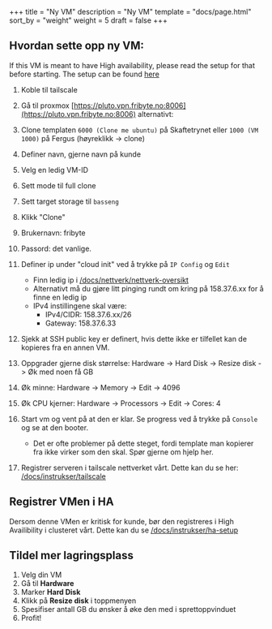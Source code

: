 +++
title = "Ny VM"
description = "Ny VM"
template = "docs/page.html"
sort_by = "weight"
weight = 5
draft = false
+++

## Hvordan sette opp ny VM:

If this VM is meant to have High availability, please read the setup for that
before starting. The setup can be found [here](../ha-setup)

1. Koble til tailscale
1. Gå til proxmox
   [https://pluto.vpn.fribyte.no:8006](https://pluto.vpn.fribyte.no:8006)
   alternativt:
1. Clone templaten `6000 (Clone me ubuntu)` på Skaftetrynet eller
   `1000 (VM 1000)` på Fergus (høyreklikk -> clone)
1. Definer navn, gjerne navn på kunde
1. Velg en ledig VM-ID
1. Sett mode til full clone
1. Sett target storage til `basseng`
1. Klikk "Clone"
1. Brukernavn: fribyte
1. Passord: det vanlige.
1. Definer ip under "cloud init" ved å trykke på `IP Config` og `Edit`
   - Finn ledig ip i
     [/docs/nettverk/nettverk-oversikt](/docs/nettverk/nettverk-oversikt)
   - Alternativt må du gjøre litt pinging rundt om kring på 158.37.6.xx for å
     finne en ledig ip
   - IPv4 instillingene skal være:
     - IPv4/CIDR: 158.37.6.xx/26
     - Gateway: 158.37.6.33
1. Sjekk at SSH public key er definert, hvis dette ikke er tilfellet kan de
   kopieres fra en annen VM.
1. Oppgrader gjerne disk størrelse: Hardware -> Hard Disk -> Resize disk -> Øk
   med noen få GB
1. Øk minne: Hardware -> Memory -> Edit -> 4096
1. Øk CPU kjerner: Hardware -> Processors -> Edit -> Cores: 4
1. Start vm og vent på at den er klar. Se progress ved å trykke på `Console` og
   se at den booter.

   - Det er ofte problemer på dette steget, fordi template man kopierer fra ikke
     virker som den skal. Spør gjerne om hjelp her.

1. Registrer serveren i tailscale nettverket vårt. Dette kan du se her:
   [/docs/instrukser/tailscale](/docs/instrukser/tailscale-setup)

## Registrer VMen i HA

Dersom denne VMen er kritisk for kunde, bør den registreres i High Availibility
i clusteret vårt. Dette kan du se
[/docs/instrukser/ha-setup](/docs/instrukser/ha-setup)

## Tildel mer lagringsplass

1. Velg din VM
1. Gå til **Hardware**
1. Marker **Hard Disk**
1. Klikk på **Resize disk** i toppmenyen
1. Spesifiser antall GB du ønsker å øke den med i sprettoppvinduet
1. Profit!
